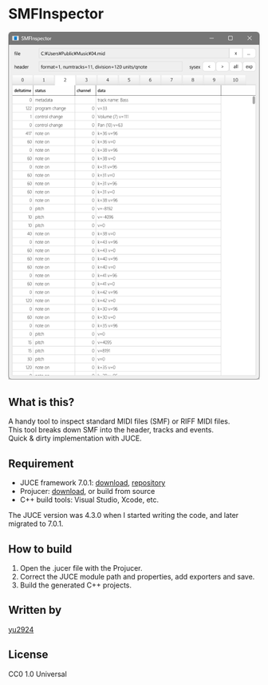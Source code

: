 # SMFInspector
 
![screenshot](media/screenshot.png)

## What is this?

A handy tool to inspect standard MIDI files (SMF) or RIFF MIDI files.  
This tool breaks down SMF into the header, tracks and events.  
Quick & dirty implementation with JUCE.

## Requirement

* JUCE framework 7.0.1: [download](https://juce.com/get-juce/download), [repository](https://github.com/juce-framework/JUCE)
* Projucer: [download](https://juce.com/discover/projucer), or build from source
* C++ build tools: Visual Studio, Xcode, etc.

The JUCE version was 4.3.0 when I started writing the code, and later migrated to 7.0.1.

## How to build

1. Open the .jucer file with the Projucer.
2. Correct the JUCE module path and properties, add exporters and save.
3. Build the generated C++ projects.

## Written by

[yu2924](https://twitter.com/yu2924)

## License

CC0 1.0 Universal
